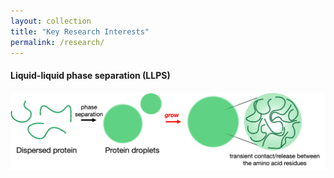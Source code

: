 ```yaml
---
layout: collection
title: "Key Research Interests"
permalink: /research/
---
```

#### Liquid-liquid phase separation (LLPS)
![Liquid-liquid phase separation (LLPS)](/assets/images/research/research_LLPS_1.png)

